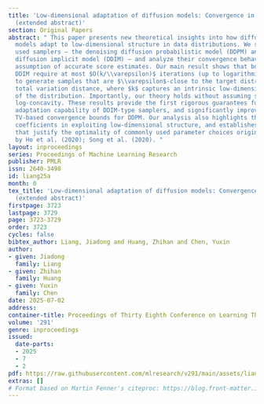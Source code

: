 ```yaml
---
title: 'Low-dimensional adaptation of diffusion models: Convergence in total variation
  (extended abstract)'
section: Original Papers
abstract: " This paper presents new theoretical insights into how diffusion generative
  models adapt to low-dimensional structure in data distributions. We study two widely
  used samplers — the denoising diffusion probabilistic model (DDPM) and the denoising
  diffusion implicit model (DDIM) — and analyze their convergence behavior under the
  assumption of accurate score estimates. Our main result shows that both DDPM and
  DDIM require at most $O(k/\\varepsilon)$ iterations (up to logarithmic factors)
  to generate samples that are $\\varepsilon$-close to the target distribution in
  total variation distance, where $k$ captures an intrinsic low-dimensional structure
  of the distribution. Importantly, our theory holds without assuming smoothness or
  log-concavity. These results provide the first rigorous guarantees for the low-dimensional
  adaptation capability of DDIM-type samplers, and significantly improve upon prior
  TV-based convergence bounds for DDPM. Our analysis also highlights the role of discretization
  coefficients in exploiting low-dimensional structure, and establishes lower bounds
  that justify the optimality of commonly used parameter choices originally proposed
  by Ho et al. (2020); Song et al. (2020). "
layout: inproceedings
series: Proceedings of Machine Learning Research
publisher: PMLR
issn: 2640-3498
id: liang25a
month: 0
tex_title: 'Low-dimensional adaptation of diffusion models: Convergence in total variation
  (extended abstract)'
firstpage: 3723
lastpage: 3729
page: 3723-3729
order: 3723
cycles: false
bibtex_author: Liang, Jiadong and Huang, Zhihan and Chen, Yuxin
author:
- given: Jiadong
  family: Liang
- given: Zhihan
  family: Huang
- given: Yuxin
  family: Chen
date: 2025-07-02
address:
container-title: Proceedings of Thirty Eighth Conference on Learning Theory
volume: '291'
genre: inproceedings
issued:
  date-parts:
  - 2025
  - 7
  - 2
pdf: https://raw.githubusercontent.com/mlresearch/v291/main/assets/liang25a/liang25a.pdf
extras: []
# Format based on Martin Fenner's citeproc: https://blog.front-matter.io/posts/citeproc-yaml-for-bibliographies/
---
```

